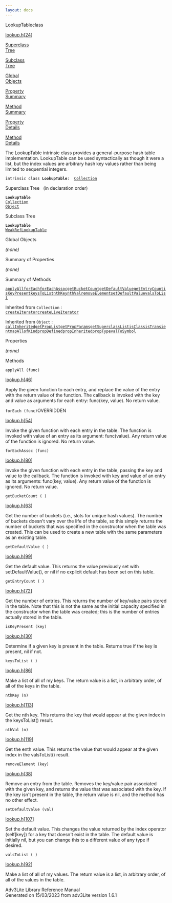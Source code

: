 ```yaml
---
layout: docs
---
```

<span class="title">LookupTable</span><span class="type">class</span>

[lookup.h](../file/lookup.h.html)\[[24](../source/lookup.h.html#24)\]

[Superclass  
Tree](#_SuperClassTree_)

[Subclass  
Tree](#_SubClassTree_)

[Global  
Objects](#_ObjectSummary_)

[Property  
Summary](#_PropSummary_)

[Method  
Summary](#_MethodSummary_)

[Property  
Details](#_Properties_)

[Method  
Details](#_Methods_)

<div class="fdesc">

The LookupTable intrinsic class provides a general-purpose hash table
implementation. LookupTable can be used syntactically as though it were
a list, but the index values are arbitrary hash key values rather than
being limited to sequential integers.

`intrinsic class `**`LookupTable`**` :   `[`Collection`](../object/Collection.html)

</div>

<span id="_SuperClassTree_"></span>

<div class="mjhd">

<span class="hdln">Superclass Tree</span>   (in declaration order)

</div>

**`LookupTable`**  
[`Collection`](../object/Collection.html)  
[`Object`](../object/Object.html)  
<span id="_SubClassTree_"></span>

<div class="mjhd">

<span class="hdln">Subclass Tree</span>  

</div>

**`LookupTable`**  
[`WeakRefLookupTable`](../object/WeakRefLookupTable.html)  
<span id="_ObjectSummary_"></span>

<div class="mjhd">

<span class="hdln">Global Objects</span>  

</div>

*(none)* <span id="_PropSummary_"></span>

<div class="mjhd">

<span class="hdln">Summary of Properties</span>  

</div>







*(none)* <span id="_MethodSummary_"></span>

<div class="mjhd">

<span class="hdln">Summary of Methods</span>  

</div>

[`applyAll`](#applyAll)[`forEach`](#forEach)[`forEachAssoc`](#forEachAssoc)[`getBucketCount`](#getBucketCount)[`getDefaultValue`](#getDefaultValue)[`getEntryCount`](#getEntryCount)[`isKeyPresent`](#isKeyPresent)[`keysToList`](#keysToList)[`nthKey`](#nthKey)[`nthVal`](#nthVal)[`removeElement`](#removeElement)[`setDefaultValue`](#setDefaultValue)[`valsToList`](#valsToList)

Inherited from `Collection` :  
[`createIterator`](../object/Collection.html#createIterator)[`createLiveIterator`](../object/Collection.html#createLiveIterator)

Inherited from `Object` :  
[`callInherited`](../object/Object.html#callInherited)[`getPropList`](../object/Object.html#getPropList)[`getPropParams`](../object/Object.html#getPropParams)[`getSuperclassList`](../object/Object.html#getSuperclassList)[`isClass`](../object/Object.html#isClass)[`isTransient`](../object/Object.html#isTransient)[`mapAll`](../object/Object.html#mapAll)[`ofKind`](../object/Object.html#ofKind)[`propDefined`](../object/Object.html#propDefined)[`propInherited`](../object/Object.html#propInherited)[`propType`](../object/Object.html#propType)[`valToSymbol`](../object/Object.html#valToSymbol)

<span id="_Properties_"></span>

<div class="mjhd">

<span class="hdln">Properties</span>  

</div>

*(none)* <span id="_Methods_"></span>

<div class="mjhd">

<span class="hdln">Methods</span>  

</div>

<span id="applyAll"></span>

`applyAll (func)`

[lookup.h](../file/lookup.h.html)\[[46](../source/lookup.h.html#46)\]

<div class="desc">

Apply the given function to each entry, and replace the value of the
entry with the return value of the function. The callback is invoked
with the key and value as arguments for each entry: func(key, value). No
return value.

</div>

<span id="forEach"></span>

`forEach (func)`<span class="rem">OVERRIDDEN</span>

[lookup.h](../file/lookup.h.html)\[[54](../source/lookup.h.html#54)\]

<div class="desc">

Invoke the given function with each entry in the table. The function is
invoked with value of an entry as its argument: func(value). Any return
value of the function is ignored. No return value.

</div>

<span id="forEachAssoc"></span>

`forEachAssoc (func)`

[lookup.h](../file/lookup.h.html)\[[80](../source/lookup.h.html#80)\]

<div class="desc">

Invoke the given function with each entry in the table, passing the key
and value to the callback. The function is invoked with key and value of
an entry as its arguments: func(key, value). Any return value of the
function is ignored. No return value.

</div>

<span id="getBucketCount"></span>

`getBucketCount ( )`

[lookup.h](../file/lookup.h.html)\[[63](../source/lookup.h.html#63)\]

<div class="desc">

Get the number of buckets (i.e., slots for unique hash values). The
number of buckets doesn't vary over the life of the table, so this
simply returns the number of buckets that was specified in the
constructor when the table was created. This can be used to create a new
table with the same parameters as an existing table.

</div>

<span id="getDefaultValue"></span>

`getDefaultValue ( )`

[lookup.h](../file/lookup.h.html)\[[99](../source/lookup.h.html#99)\]

<div class="desc">

Get the default value. This returns the value previously set with
setDefaultValue(), or nil if no explicit default has been set on this
table.

</div>

<span id="getEntryCount"></span>

`getEntryCount ( )`

[lookup.h](../file/lookup.h.html)\[[72](../source/lookup.h.html#72)\]

<div class="desc">

Get the number of entries. This returns the number of key/value pairs
stored in the table. Note that this is not the same as the initial
capacity specified in the constructor when the table was created; this
is the number of entries actually stored in the table.

</div>

<span id="isKeyPresent"></span>

`isKeyPresent (key)`

[lookup.h](../file/lookup.h.html)\[[30](../source/lookup.h.html#30)\]

<div class="desc">

Determine if a given key is present in the table. Returns true if the
key is present, nil if not.

</div>

<span id="keysToList"></span>

`keysToList ( )`

[lookup.h](../file/lookup.h.html)\[[86](../source/lookup.h.html#86)\]

<div class="desc">

Make a list of all of my keys. The return value is a list, in arbitrary
order, of all of the keys in the table.

</div>

<span id="nthKey"></span>

`nthKey (n)`

[lookup.h](../file/lookup.h.html)\[[113](../source/lookup.h.html#113)\]

<div class="desc">

Get the nth key. This returns the key that would appear at the given
index in the keysToList() result.

</div>

<span id="nthVal"></span>

`nthVal (n)`

[lookup.h](../file/lookup.h.html)\[[119](../source/lookup.h.html#119)\]

<div class="desc">

Get the enth value. This returns the value that would appear at the
given index in the valsToList() result.

</div>

<span id="removeElement"></span>

`removeElement (key)`

[lookup.h](../file/lookup.h.html)\[[38](../source/lookup.h.html#38)\]

<div class="desc">

Remove an entry from the table. Removes the key/value pair associated
with the given key, and returns the value that was associated with the
key. If the key isn't present in the table, the return value is nil, and
the method has no other effect.

</div>

<span id="setDefaultValue"></span>

`setDefaultValue (val)`

[lookup.h](../file/lookup.h.html)\[[107](../source/lookup.h.html#107)\]

<div class="desc">

Set the default value. This changes the value returned by the index
operator (self\[key\]) for a key that doesn't exist in the table. The
default value is initially nil, but you can change this to a different
value of any type if desired.

</div>

<span id="valsToList"></span>

`valsToList ( )`

[lookup.h](../file/lookup.h.html)\[[92](../source/lookup.h.html#92)\]

<div class="desc">

Make a list of all of my values. The return value is a list, in
arbitrary order, of all of the values in the table.

</div>

<div class="ftr">

Adv3Lite Library Reference Manual  
Generated on 15/03/2023 from adv3Lite version 1.6.1

</div>
